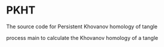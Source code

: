 # PKHT
The source code for Persistent Khovanov homology of tangle

process main to calculate the Khovanov homology of a tangle
